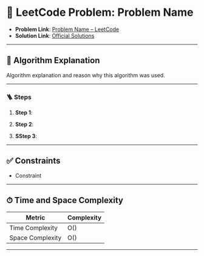 # 🧩 LeetCode Problem: Problem Name

- **Problem Link**: [Problem Name – LeetCode](https://leetcode.com/problems/problem-name/)
- **Solution Link**: [Official Solutions](https://leetcode.com/problems/problem-name/solutions/)

---

## 🧠 Algorithm Explanation

Algorithm explanation and reason why this algorithm was used.

---

### 🪜 Steps

1. **Step 1**:

2. **Step 2**:

3. **SStep 3**:

---

## ✅ Constraints

- Constraint

---

## ⏱ Time and Space Complexity

| Metric            | Complexity |
|-------------------|------------|
| Time Complexity   | O()       |
| Space Complexity  | O()       |

---
